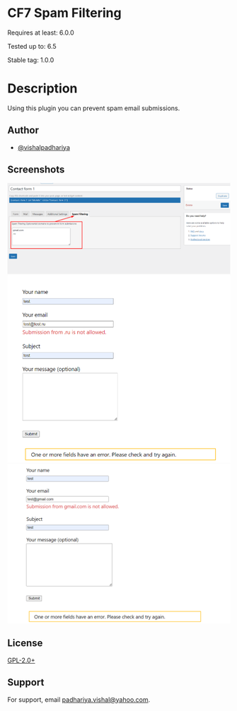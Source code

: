 
# CF7 Spam Filtering

Requires at least: 6.0.0

Tested up to: 6.5

Stable tag: 1.0.0

# Description

Using this plugin you can prevent spam email submissions.

## Author

- [@vishalpadhariya](https://vishalpadhariya.in)


## Screenshots

![BE Snapshot](https://raw.githubusercontent.com/vishalpadhariya/cf7-spam-filtering/master/screenshots/backend-snapshot.png)
![FE Snapshot](https://raw.githubusercontent.com/vishalpadhariya/cf7-spam-filtering/master/screenshots/fe-snap1.png)
![FE Snapshot](https://raw.githubusercontent.com/vishalpadhariya/cf7-spam-filtering/master/screenshots/fe-snap2.png)


## License

[GPL-2.0+](http://www.gnu.org/licenses/gpl-2.0.txt)


## Support

For support, email padhariya.vishal@yahoo.com.

